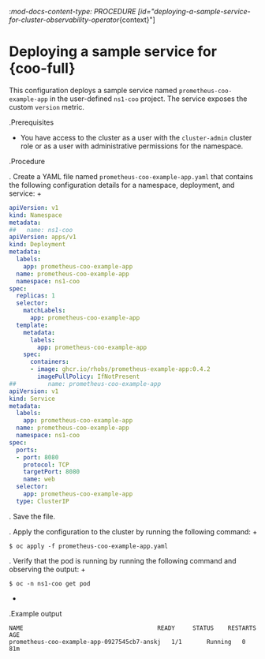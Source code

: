 :_mod-docs-content-type: PROCEDURE
[id="deploying-a-sample-service-for-cluster-observability-operator_{context}"]
# Deploying a sample service for {coo-full}

This configuration deploys a sample service named `prometheus-coo-example-app` in the user-defined `ns1-coo` project.
The service exposes the custom `version` metric.

.Prerequisites

* You have access to the cluster as a user with the `cluster-admin` cluster role or as a user with administrative permissions for the namespace.

.Procedure

. Create a YAML file named `prometheus-coo-example-app.yaml` that contains the following configuration details for a namespace, deployment, and service:
+

```yaml
apiVersion: v1
kind: Namespace
metadata:
##   name: ns1-coo
apiVersion: apps/v1
kind: Deployment
metadata:
  labels:
    app: prometheus-coo-example-app
  name: prometheus-coo-example-app
  namespace: ns1-coo
spec:
  replicas: 1
  selector:
    matchLabels:
      app: prometheus-coo-example-app
  template:
    metadata:
      labels:
        app: prometheus-coo-example-app
    spec:
      containers:
      - image: ghcr.io/rhobs/prometheus-example-app:0.4.2
        imagePullPolicy: IfNotPresent
##         name: prometheus-coo-example-app
apiVersion: v1
kind: Service
metadata:
  labels:
    app: prometheus-coo-example-app
  name: prometheus-coo-example-app
  namespace: ns1-coo
spec:
  ports:
  - port: 8080
    protocol: TCP
    targetPort: 8080
    name: web
  selector:
    app: prometheus-coo-example-app
  type: ClusterIP

```

. Save the file.

. Apply the configuration to the cluster by running the following command:
+

```terminal
$ oc apply -f prometheus-coo-example-app.yaml

```

. Verify that the pod is running by running the following command and observing the output:
+

```terminal
$ oc -n ns1-coo get pod

```
+
.Example output

```terminal
NAME                                      READY     STATUS    RESTARTS   AGE
prometheus-coo-example-app-0927545cb7-anskj   1/1       Running   0          81m

```
